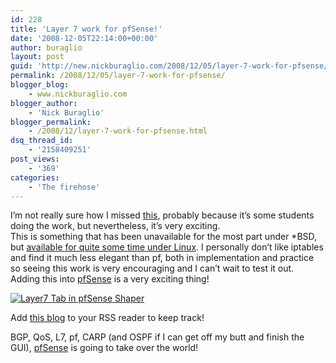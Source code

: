 ```yaml
---
id: 228
title: 'Layer 7 work for pfSense!'
date: '2008-12-05T22:14:00+00:00'
author: buraglio
layout: post
guid: 'http://new.nickburaglio.com/2008/12/05/layer-7-work-for-pfsense/'
permalink: /2008/12/05/layer-7-work-for-pfsense/
blogger_blog:
    - www.nickburaglio.com
blogger_author:
    - 'Nick Buraglio'
blogger_permalink:
    - /2008/12/layer-7-work-for-pfsense.html
dsq_thread_id:
    - '2158409251'
post_views:
    - '369'
categories:
    - 'The firehose'
---
```


I’m not really sure how I missed [this](http://roadtoqos.wordpress.com/2008/11/27/the-layer7-interface/), probably because it’s some students doing the work, but nevertheless, it’s very exciting.   
This is something that has been unavailable for the most part under \*BSD, but [available for quite some time under Linux](http://l7-filter.sourceforge.net/). I personally don’t like iptables and find it much less elegant than pf, both in implementation and practice so seeing this work is very encouraging and I can’t wait to test it out.   
Adding this into [pfSense](http://pfsense.org/) is a very exciting thing!

[![Layer7 Tab in pfSense Shaper](http://roadtoqos.files.wordpress.com/2008/11/l7tab1.png?w=450&h=217 "l7tab1")](http://roadtoqos.files.wordpress.com/2008/11/l7tab1.png)

Add [this blog](http://roadtoqos.wordpress.com/2008/11/27/the-layer7-interface/feed/) to your RSS reader to keep track!

BGP, QoS, L7, pf, CARP (and OSPF if I can get off my butt and finish the GUI), [pfSense](http://pfsense.org/) is going to take over the world!
